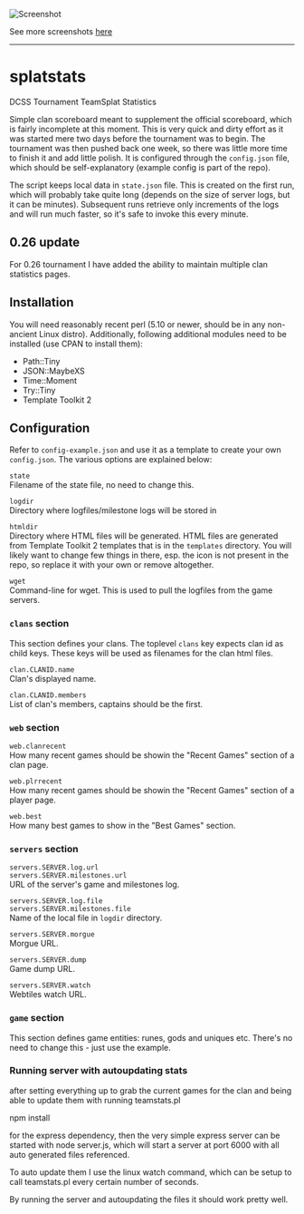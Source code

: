 ![Screenshot](https://i.imgur.com/zmP468V.png)

See more screenshots [here](https://imgur.com/a/b5ncZ9P)

----

# splatstats
DCSS Tournament TeamSplat Statistics

Simple clan scoreboard meant to supplement the official scoreboard, which is fairly incomplete at this moment. This is very quick and dirty effort as it was started mere two days before the tournament was to begin. The tournament was then pushed back one week, so there was little more time to finish it and add little polish. It is configured through the `config.json` file, which should be self-explanatory (example config is part of the repo).

The script keeps local data in `state.json` file. This is created on the first run, which will probably take quite long (depends on the size of server logs, but it can be minutes). Subsequent runs retrieve only increments of the logs and will run much faster, so it's safe to invoke this every minute.

## 0.26 update

For 0.26 tournament I have added the ability to maintain multiple clan statistics
pages.

## Installation

You will need reasonably recent perl (5.10 or newer, should be in any
non-ancient Linux distro). Additionally, following additional modules need to
be installed (use CPAN to install them):

* Path::Tiny
* JSON::MaybeXS
* Time::Moment
* Try::Tiny
* Template Toolkit 2

## Configuration

Refer to `config-example.json` and use it as a template to create your own
`config.json`. The various options are explained below:

`state`  
Filename of the state file, no need to change this.

`logdir`  
Directory where logfiles/milestone logs will be stored in

`htmldir`  
Directory where HTML files will be generated. HTML files are generated from
Template Toolkit 2 templates that is in the `templates` directory. You will
likely want to change few things in there, esp. the icon is not present in the
repo, so replace it with your own or remove altogether.

`wget`  
Command-line for wget. This is used to pull the logfiles from the game servers.

### `clans` section

This section defines your clans. The toplevel `clans` key expects clan id as
child keys. These keys will be used as filenames for the clan html files.

`clan.CLANID.name`  
Clan's displayed name.

`clan.CLANID.members`  
List of clan's members, captains should be the first.

### `web` section

`web.clanrecent`  
How many recent games should be showin the "Recent Games" section of a clan
page.

`web.plrrecent`  
How many recent games should be showin the "Recent Games" section of a player
page.

`web.best`  
How many best games to show in the "Best Games" section.

### `servers` section

`servers.SERVER.log.url`  
`servers.SERVER.milestones.url`  
URL of the server's game and milestones log.

`servers.SERVER.log.file`  
`servers.SERVER.milestones.file`  
Name of the local file in `logdir` directory.

`servers.SERVER.morgue`  
Morgue URL.

`servers.SERVER.dump`  
Game dump URL.

`servers.SERVER.watch`  
Webtiles watch URL.

### `game` section

This section defines game entities: runes, gods and uniques etc. There's no
need to change this - just use the example.


### Running server with autoupdating stats

after setting everything up to grab the current games for the clan and being able to update them with running teamstats.pl

npm install

for the express dependency, then the very simple express server can be started with node server.js, which will start a server at port 6000 with all auto generated files referenced.

To auto update them I use the linux watch command, which can be setup to call teamstats.pl every certain number of seconds.

By running the server and autoupdating the files it should work pretty well.